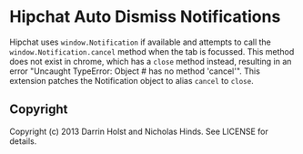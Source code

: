 # Hipchat Auto Dismiss Notifications

Hipchat uses `window.Notification` if available and attempts to call the
`window.Notification.cancel` method when the tab is focussed. This method
does not exist in chrome, which has a `close` method instead, resulting in
an error "Uncaught TypeError: Object #<Notification> has no method 'cancel'".
This extension patches the Notification object to alias `cancel` to `close`.

## Copyright

Copyright (c) 2013 Darrin Holst and Nicholas Hinds. See LICENSE for details.


